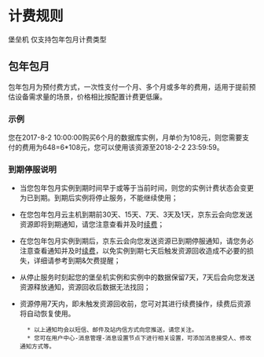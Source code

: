 # 计费规则

堡垒机 仅支持包年包月计费类型
 
## 包年包月

包年包月为预付费方式，一次性支付一个月、多个月或多年的费用，适用于提前预估设备需求量的场景，价格相比按配置计费更低廉。

### 示例

您在2017-8-2 10:00:00购买6个月的数据库实例，月单价为108元，则您需要支付的费用为648=6*108元，您可以使用该资源至2018-2-2 23:59:59。

### 到期停服说明

* 当您包年包月实例到期时间早于或等于当前时间，则您的实例计费状态会变更为已到期。到期后实例将停止服务，不能继续使用；
* 在您包年包月云主机到期前30天、15天、7天、3天及1天，京东云会向您发送资源即将到期通知，请您注意查看并及时[续费](Renew-Process.md)；
* 在您包年包月实例到期后，京东云会向您发送资源已到期停服通知，请您务必注意查看通知并及时[续费](Renew-Process.md)，以免实例到期七天后触发资源回收造成不必要的损失，详细请参考到期&欠费提醒；
* 从停止服务时刻起您的堡垒机实例和实例中的数据保留7天，7天后会向您发送资源释放通知，资源回收后数据无法找回；
* 资源停用7天内，即未触发资源回收前，您可对其进行续费操作，续费后资源将自动恢复使用。
		
		* 以上通知均会以短信、邮件及站内信方式向您推送，请您关注。
		* 您可在用户中心-消息管理-消息设置节点下进行相关设置，可添加消息接受人、修改通知方式等。
